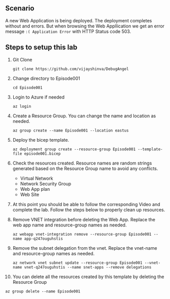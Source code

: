 ## Scenario
A new Web Application is being deployed. The deployment completes without and errors. But when browsing the Web Appllication we get an error message `:( Application Error` with HTTP Status code 503.

## Steps to setup this lab

1. Git Clone
   
   `git clone https://github.com/vijayshinva/DebugAngel`
2. Change directory to Episode001

    `cd Episode001`
3. Login to Azure if needed
   
   `az login`
4. Create a Resource Group. You can change the name and location as needed.
   
   `az group create --name Episode001 --location eastus`
5. Deploy the bicep template.

   `az deployment group create --resource-group Episode001 --template-file episode001.bicep`
6. Check the resources created. Resource names are random strings generated based on the Resource Group name to avoid any conflicts.
   * Virtual Network
   * Network Security Group
   * Web App plan
   * Web Site

7. At this point you should be able to follow the corresponding Video and complete the lab. Follow the steps below to properly clean up resources. 

8. Remove VNET integration before deleting the Web App. Replace the web app name and resource-group names as needed.

   `az webapp vnet-integration remove --resource-group Episode001 --name app-q247ouguhstis`
9. Remove the subnet delegation from the vnet. Replace the vnet-name and resource-group names as needed.

   `az network vnet subnet update --resource-group Episode001 --vnet-name vnet-q247ouguhstis --name snet-apps --remove delegations`
10. You can delete all the resources created by this template by deleting the Resource Group
   
   `az group delete --name Episode001`
